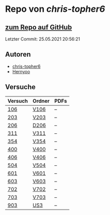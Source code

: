 # Repo von *chris-topher6*

## [zum Repo auf GitHub](https://github.com/chris-topher6/Anfaenger-Praktikum)

Letzter Commit: 25.05.2021 20:56:21

## Autoren
- [chris-topher6](https://github.com/chris-topher6)
- [Hernyoo](https://github.com/Hernyoo)

## Versuche

|       Versuch       |                                   Ordner                                    |PDFs|
|---------------------|-----------------------------------------------------------------------------|----|
|[106](../versuch/106)|[V106](https://github.com/chris-topher6/Anfaenger-Praktikum/tree/master/V106)|–   |
|[203](../versuch/203)|[V203](https://github.com/chris-topher6/Anfaenger-Praktikum/tree/master/V203)|–   |
|[206](../versuch/206)|[D206](https://github.com/chris-topher6/Anfaenger-Praktikum/tree/master/D206)|–   |
|[311](../versuch/311)|[V311](https://github.com/chris-topher6/Anfaenger-Praktikum/tree/master/V311)|–   |
|[354](../versuch/354)|[V354](https://github.com/chris-topher6/Anfaenger-Praktikum/tree/master/V354)|–   |
|[400](../versuch/400)|[V400](https://github.com/chris-topher6/Anfaenger-Praktikum/tree/master/V400)|–   |
|[406](../versuch/406)|[V406](https://github.com/chris-topher6/Anfaenger-Praktikum/tree/master/V406)|–   |
|[504](../versuch/504)|[V504](https://github.com/chris-topher6/Anfaenger-Praktikum/tree/master/V504)|–   |
|[601](../versuch/601)|[V601](https://github.com/chris-topher6/Anfaenger-Praktikum/tree/master/V601)|–   |
|[603](../versuch/603)|[V603](https://github.com/chris-topher6/Anfaenger-Praktikum/tree/master/V603)|–   |
|[702](../versuch/702)|[V702](https://github.com/chris-topher6/Anfaenger-Praktikum/tree/master/V702)|–   |
|[703](../versuch/703)|[V703](https://github.com/chris-topher6/Anfaenger-Praktikum/tree/master/V703)|–   |
|[903](../versuch/903)|[US3](https://github.com/chris-topher6/Anfaenger-Praktikum/tree/master/US3)  |–   |

